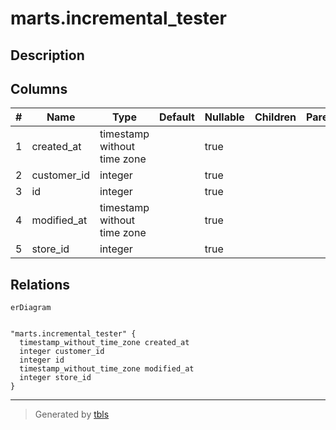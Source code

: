 # marts.incremental_tester

## Description

## Columns

| # | Name        | Type                        | Default | Nullable | Children | Parents | Comment |
| - | ----------- | --------------------------- | ------- | -------- | -------- | ------- | ------- |
| 1 | created_at  | timestamp without time zone |         | true     |          |         |         |
| 2 | customer_id | integer                     |         | true     |          |         |         |
| 3 | id          | integer                     |         | true     |          |         |         |
| 4 | modified_at | timestamp without time zone |         | true     |          |         |         |
| 5 | store_id    | integer                     |         | true     |          |         |         |

## Relations

```mermaid
erDiagram


"marts.incremental_tester" {
  timestamp_without_time_zone created_at
  integer customer_id
  integer id
  timestamp_without_time_zone modified_at
  integer store_id
}
```

---

> Generated by [tbls](https://github.com/k1LoW/tbls)
